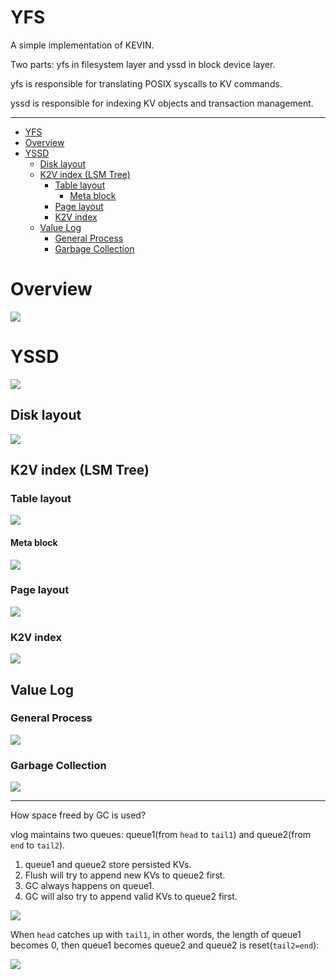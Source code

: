 # YFS

A simple implementation of KEVIN.

Two parts: yfs in filesystem layer and yssd in block device layer.

yfs is responsible for translating POSIX syscalls to KV commands.

yssd is responsible for indexing KV objects and transaction management.

---

- [YFS](#yfs)
- [Overview](#overview)
- [YSSD](#yssd)
  - [Disk layout](#disk-layout)
  - [K2V index (LSM Tree)](#k2v-index-lsm-tree)
    - [Table layout](#table-layout)
      - [Meta block](#meta-block)
    - [Page layout](#page-layout)
    - [K2V index](#k2v-index)
  - [Value Log](#value-log)
    - [General Process](#general-process)
    - [Garbage Collection](#garbage-collection)


# Overview

![](./docs/assets/overview.jpg)

# YSSD

![](./docs/assets/yssd.jpg)

## Disk layout

![](./docs/assets/disk_layout.jpg)

## K2V index (LSM Tree)

### Table layout

![](./docs/assets/table_layout.jpg)

#### Meta block

![](./docs/assets/meta_block.jpg)

### Page layout

![](./docs/assets/page_layout.jpg)

### K2V index

![](./docs/assets/k2v_index.jpg)

## Value Log

### General Process

![](./docs/assets/vlog_overview.jpg)

### Garbage Collection

![](./docs/assets/vlog_gc.jpg)

---

How space freed by GC is used?

vlog maintains two queues: queue1(from `head` to `tail1`) and queue2(from `end` to `tail2`).

1. queue1 and queue2 store persisted KVs.
2. Flush will try to append new KVs to queue2 first.
3. GC always happens on queue1.
4. GC will also try to append valid KVs to queue2 first.


![](./docs/assets/vlog_gc_two_queue1.jpg)

When `head` catches up with `tail1`, in other words, the length of queue1 becomes 0, then queue1 becomes queue2 and queue2 is reset(`tail2=end`):

![](./docs/assets/vlog_gc_two_queue2.jpg)